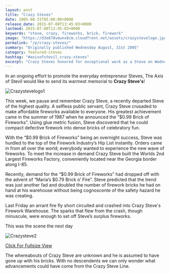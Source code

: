```yaml
---
layout: post
title: "Crazy Steves"
date: 2005-08-31T05:00:00+0000
release_date: 2015-07-08T13:45:03+0000
lastmod: 2015-07-08T13:45:03+0000
keywords: "steve, crazy, fireworks, brick, firework"
image: "https://d3e878vmunx8cm.cloudfront.net/assets/crazystevelogo.jpg"
permalink: "/p/crazy-steves/"
summary: "Originally published Wednesday August, 31st 2005"
category: featured-steves
hashtag: "#axisofstevil_crazy-steves"
excerpt: "Crazy Steves honored for exceptional work as a Steve on Wednesday August, 31st 2005"
---
```


[id_1]: https://d3e878vmunx8cm.cloudfront.net/assets/crazystevelogo.jpg "Crazystevelogo1"[id_2]: https://d3e878vmunx8cm.cloudfront.net/assets/crazysteveweb.jpg "Crazysteve2"

In an ongoing effort to promote the everyday entrepreneur Steves, The Axis of Stevil would like to send its warmest memorial to **Crazy Steve's**!

![Crazystevelogo1][id_1]

This week, we pause and remember Crazy Steve, a recently departed Steve of the highest quality. A selfless public servant, Crazy Steve crusaded to make affordable fireworks available to everyone. His greatest achievement came in the summer of 1987 when he announced the “$0.99 Brick of Fireworks”. Using glue metric fusion, Steve discovered that he could compact defective firework into dense bricks of celebratory fun.

With the “$0.99 Brick of Fireworks” being an overnight success, Steve was hurdled to the top of the Firework Industry’s Hip List instantly. Orders came in from all over the world; everybody wanted to experience the new wave of fireworks. To meet the increase in demand Crazy Steve built the Worlds 2nd Largest Fireworks Factory, conveniently located near the Georgia border along I-85.

Recently, demand for the “$0.99 Brick of Fireworks” had dropped off with the advent of “Maria’s $0.79 Brick o’ Fire”. Steve predicted that the trend was just another fad and doubled the number of firework bricks he had on hand at his warehouse without being cognoscente of the safety hazard he was creating.

Last Friday an arrant fire fly short circuited and crashed into Crazy Steve's Firework Warehouse. The sparks that flew from the crash, though minuscule, were enough to set off Steve’s surplus fireworks.

This was the scene the next day

![Crazysteve2][id_2]

[Click For Fullsize View](https://d3e878vmunx8cm.cloudfront.net/assets/crazystevelarge.jpg "Click For Fullsize View")

The whereabouts of Crazy Steve are unknown and he is assumed to have gone up with his bricks. With no descendents we can only wonder what advancements could have come from the Crazy Steve Line.
